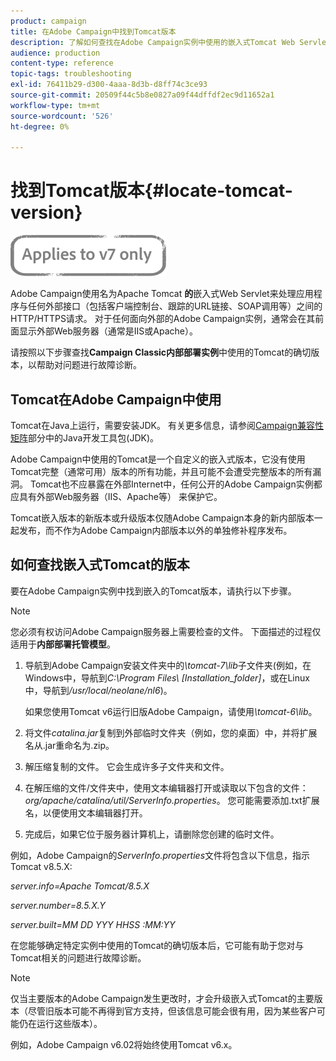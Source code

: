```yaml
---
product: campaign
title: 在Adobe Campaign中找到Tomcat版本
description: 了解如何查找在Adobe Campaign实例中使用的嵌入式Tomcat Web Servlet的当前版本。
audience: production
content-type: reference
topic-tags: troubleshooting
exl-id: 76411b29-d300-4aaa-8d3b-d8ff74c3ce93
source-git-commit: 20509f44c5b8e0827a09f44dffdf2ec9d11652a1
workflow-type: tm+mt
source-wordcount: '526'
ht-degree: 0%

---
```


# 找到Tomcat版本{#locate-tomcat-version}

![](../../assets/v7-only.svg)

Adobe Campaign使用名为Apache Tomcat **的**&#x200B;嵌入式Web Servlet来处理应用程序与任何外部接口（包括客户端控制台、跟踪的URL链接、SOAP调用等）之间的HTTP/HTTPS请求。 对于任何面向外部的Adobe Campaign实例，通常会在其前面显示外部Web服务器（通常是IIS或Apache）。

请按照以下步骤查找&#x200B;**Campaign Classic内部部署实例**&#x200B;中使用的Tomcat的确切版本，以帮助对问题进行故障诊断。

## Tomcat在Adobe Campaign中使用

Tomcat在Java上运行，需要安装JDK。 有关更多信息，请参阅[Campaign兼容性矩阵](../../rn/using/compatibility-matrix.md)部分中的Java开发工具包(JDK)。

Adobe Campaign中使用的Tomcat是一个自定义的嵌入式版本，它没有使用Tomcat完整（通常可用）版本的所有功能，并且可能不会遭受完整版本的所有漏洞。 Tomcat也不应暴露在外部Internet中，任何公开的Adobe Campaign实例都应具有外部Web服务器（IIS、Apache等） 来保护它。

Tomcat嵌入版本的新版本或升级版本仅随Adobe Campaign本身的新内部版本一起发布，而不作为Adobe Campaign内部版本以外的单独修补程序发布。

## 如何查找嵌入式Tomcat的版本

要在Adobe Campaign实例中找到嵌入的Tomcat版本，请执行以下步骤。

>[!NOTE]
>
>您必须有权访问Adobe Campaign服务器上需要检查的文件。 下面描述的过程仅适用于&#x200B;**内部部署托管模型**。

1. 导航到Adobe Campaign安装文件夹中的&#x200B;*\tomcat-7\lib*&#x200B;子文件夹(例如，在Windows中，导航到&#x200B;*C:\Program Files\ [Installation_folder]*，或在Linux中，导航到&#x200B;*/usr/local/neolane/nl6*)。

   如果您使用Tomcat v6运行旧版Adobe Campaign，请使用&#x200B;*\tomcat-6\lib*。

1. 将文件&#x200B;*catalina.jar*&#x200B;复制到外部临时文件夹（例如，您的桌面）中，并将扩展名从.jar重命名为.zip。

1. 解压缩复制的文件。 它会生成许多子文件夹和文件。

1. 在解压缩的文件/文件夹中，使用文本编辑器打开或读取以下包含的文件：*org/apache/catalina/util/ServerInfo.properties*。 您可能需要添加.txt扩展名，以便使用文本编辑器打开。

1. 完成后，如果它位于服务器计算机上，请删除您创建的临时文件。

例如，Adobe Campaign的&#x200B;*ServerInfo.properties*&#x200B;文件将包含以下信息，指示Tomcat v8.5.X:

*server.info=Apache Tomcat/8.5.X*

*server.number=8.5.X.Y*

*server.built=MM DD YYY HHSS :MM:YY*

在您能够确定特定实例中使用的Tomcat的确切版本后，它可能有助于您对与Tomcat相关的问题进行故障诊断。

>[!NOTE]
>
>仅当主要版本的Adobe Campaign发生更改时，才会升级嵌入式Tomcat的主要版本（尽管旧版本可能不再得到官方支持，但该信息可能会很有用，因为某些客户可能仍在运行这些版本）。
>
>例如，Adobe Campaign v6.02将始终使用Tomcat v6.x。
